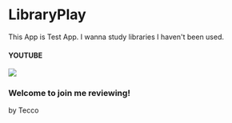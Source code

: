 # LibraryPlay

This App is Test App.
I wanna study libraries I haven't been used.

#### YOUTUBE
[![](http://img.youtube.com/vi/jTfcQXJJNUc/0.jpg)](https://www.youtube.com/watch?v=jTfcQXJJNUc)

### Welcome to join me reviewing!

by Tecco

